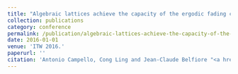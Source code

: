 ```yaml
---
title: "Algebraic lattices achieve the capacity of the ergodic fading channel"
collection: publications
category: conference
permalink: /publication/algebraic-lattices-achieve-the-capacity-of-the-ergodic-fading-channel
date: 2016-01-01
venue: 'ITW 2016.'
paperurl: ''
citation: 'Antonio Campello, Cong Ling and Jean-Claude Belfiore "<a href=''>Algebraic lattices achieve the capacity of the ergodic fading channel</a>", ITW 2016.'
---
```

